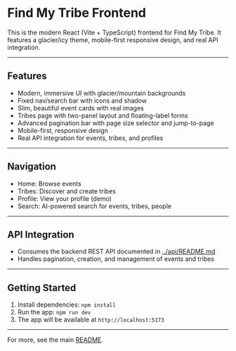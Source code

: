 # Find My Tribe Frontend

This is the modern React (Vite + TypeScript) frontend for Find My Tribe. It features a glacier/icy theme, mobile-first responsive design, and real API integration.

---

## Features
- Modern, immersive UI with glacier/mountain backgrounds
- Fixed nav/search bar with icons and shadow
- Slim, beautiful event cards with real images
- Tribes page with two-panel layout and floating-label forms
- Advanced pagination bar with page size selector and jump-to-page
- Mobile-first, responsive design
- Real API integration for events, tribes, and profiles

---

## Navigation
- Home: Browse events
- Tribes: Discover and create tribes
- Profile: View your profile (demo)
- Search: AI-powered search for events, tribes, people

---

## API Integration
- Consumes the backend REST API documented in [../api/README.md](../api/README.md)
- Handles pagination, creation, and management of events and tribes

---

## Getting Started
1. Install dependencies: `npm install`
2. Run the app: `npm run dev`
3. The app will be available at `http://localhost:5173`

---

For more, see the main [README](../README.md).
